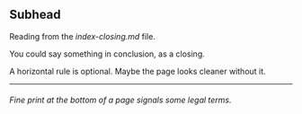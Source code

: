 ## Subhead

Reading from the _index-closing.md_ file. 

You could say something in conclusion, as a closing.

A horizontal rule is optional. Maybe the page looks cleaner without it.

---

###### Fine print at the bottom of a page signals some legal terms.
